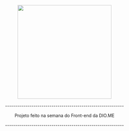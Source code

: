 <p align="center">
    <img width="300" src="https://micheleambrosio.github.io/semana-frontend-mundo-invertido/assets/images/banner/logo.svg">
</p>

<p align="center">-----------------------------------------------------------</p>
<p align="center">                                   Projeto feito na semana do Front-end da DIO.ME                                            
<p align="center">-----------------------------------------------------------</p>                                                   
